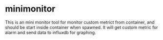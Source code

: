 # minimonitor
This is an mini monitor tool for monitor custom metrict from container, and should be start inside container when spawned. It will get custom metric for alarm and send data to influxdb for graphing.
